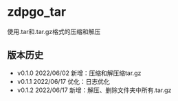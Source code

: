 # zdpgo_tar

使用.tar和.tar.gz格式的压缩和解压

## 版本历史

- v0.1.0 2022/06/02 新增：压缩和解压缩tar.gz 
- v0.1.1 2022/06/17 优化：日志优化 
- v0.1.2 2022/06/17 新增：解压、删除文件夹中所有.tar.gz 

